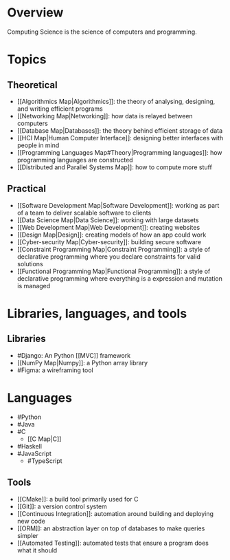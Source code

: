 # Overview
Computing Science is the science of computers and programming.

# Topics
## Theoretical
- [[Algorithmics Map|Algorithmics]]: the theory of analysing, designing, and writing efficient programs
- [[Networking Map|Networking]]: how data is relayed between computers
- [[Database Map|Databases]]: the theory behind efficient storage of data
- [[HCI Map|Human Computer Interface]]: designing better interfaces with people in mind
- [[Programming Languages Map#Theory|Programming languages]]: how programming languages are constructed
- [[Distributed and Parallel Systems Map]]: how to compute more stuff

## Practical
- [[Software Development Map|Software Development]]: working as part of a team to deliver scalable software to clients
- [[Data Science Map|Data Science]]: working with large datasets
- [[Web Development Map|Web Development]]: creating websites
- [[Design Map|Design]]: creating models of how an app could work
- [[Cyber-security Map|Cyber-security]]: building secure software
- [[Constraint Programming Map|Constraint Programming]]: a style of declarative programming where you declare constraints for valid solutions
- [[Functional Programming Map|Functional Programming]]: a style of declarative programming where everything is a expression and mutation is managed

# Libraries, languages, and tools
## Libraries
- #Django: An Python [[MVC]] framework 
- [[NumPy Map|Numpy]]: a Python array library
- #Figma: a wireframing tool

# Languages
- #Python
- #Java
- #C
	- [[C Map|C]]
- #Haskell
- #JavaScript
	- #TypeScript

## Tools
- [[CMake]]: a build tool primarily used for C
- [[Git]]: a version control system
- [[Continuous Integration]]: automation around building and deploying new code
- [[ORM]]: an abstraction layer on top of databases to make queries simpler
- [[Automated Testing]]: automated tests that ensure a program does what it should